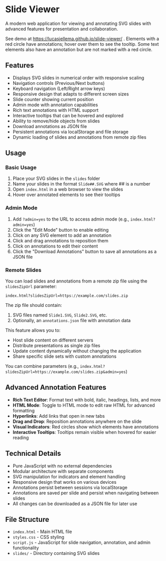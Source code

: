 # Slide Viewer

A modern web application for viewing and annotating SVG slides with advanced features for presentation and collaboration.

See demo at https://lucasjellema.github.io/slide-viewer/ . Elements with a red circle have annotations; hover over them to see the tooltip. Some text elements also have an annotation but are not marked with a red circle.



## Features

- Displays SVG slides in numerical order with responsive scaling
- Navigation controls (Previous/Next buttons)
- Keyboard navigation (Left/Right arrow keys)
- Responsive design that adapts to different screen sizes
- Slide counter showing current position
- Admin mode with annotation capabilities
- Rich text annotations with HTML support
- Interactive tooltips that can be hovered and explored
- Ability to remove/hide objects from slides
- Download annotations as JSON file
- Persistent annotations via localStorage and file storage
- Dynamic loading of slides and annotations from remote zip files

## Usage

### Basic Usage
1. Place your SVG slides in the `slides` folder
2. Name your slides in the format `Slide##.SVG` where ## is a number
3. Open `index.html` in a web browser to view the slides
4. Hover over annotated elements to see their tooltips

### Admin Mode
1. Add `?admin=yes` to the URL to access admin mode (e.g., `index.html?admin=yes`)
2. Click the "Edit Mode" button to enable editing
3. Click on any SVG element to add an annotation
4. Click and drag annotations to reposition them
5. Click on annotations to edit their content
6. Click the "Download Annotations" button to save all annotations as a JSON file

### Remote Slides
You can load slides and annotations from a remote zip file using the `slidesZipUrl` parameter:

```
index.html?slidesZipUrl=https://example.com/slides.zip
```

The zip file should contain:
1. SVG files named `Slide1.SVG`, `Slide2.SVG`, etc.
2. Optionally, an `annotations.json` file with annotation data

This feature allows you to:
- Host slide content on different servers
- Distribute presentations as single zip files
- Update content dynamically without changing the application
- Share specific slide sets with custom annotations

You can combine parameters (e.g., `index.html?slidesZipUrl=https://example.com/slides.zip&admin=yes`)

## Advanced Annotation Features

- **Rich Text Editor**: Format text with bold, italic, headings, lists, and more
- **HTML Mode**: Toggle to HTML mode to edit raw HTML for advanced formatting
- **Hyperlinks**: Add links that open in new tabs
- **Drag and Drop**: Reposition annotations anywhere on the slide
- **Visual Indicators**: Red circles show which elements have annotations
- **Interactive Tooltips**: Tooltips remain visible when hovered for easier reading

## Technical Details

- Pure JavaScript with no external dependencies
- Modular architecture with separate components
- SVG manipulation for indicators and element handling
- Responsive design that works on various devices
- Annotations persist between sessions via localStorage
- Annotations are saved per slide and persist when navigating between slides
- All changes can be downloaded as a JSON file for later use

## File Structure

- `index.html` - Main HTML file
- `styles.css` - CSS styling
- `script.js` - JavaScript for slide navigation, annotation, and admin functionality
- `slides/` - Directory containing SVG slides
